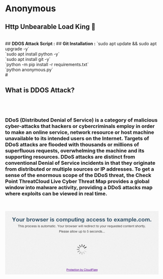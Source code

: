# <b>Anonymous</b> 
<h2>Http Unbearable Load King 👑</h2><br>
## <b>DDOS Attack Script :</b>
## <b>Git Installation :</b>
`sudo apt update && sudo apt upgrade -y`<br>
`sudo apt install python -y`<br>
`sudo apt install git -y`<br> 
`python -m pip install -r requirements.txt`<br>
`python anonymous.py`<br>
#
<h2> <strong>What is DDOS Attack?</strong> </h2><br></br>
<h3> DDoS (Distributed Denial of Service) is a category of malicious cyber-attacks that hackers or cybercriminals employ in order to make an online service, network resource or host machine unavailable to its intended users on the Internet. Targets of DDoS attacks are flooded with thousands or millions of superfluous requests, overwhelming the machine and its supporting resources. DDoS attacks are distinct from conventional Denial of Service incidents in that they originate from distributed or multiple sources or IP addresses. To get a sense of the enormous scope of the DDoS threat, the Check Point ThreatCloud Live Cyber Threat Map provides a global window into malware activity, providing a DDoS attacks map where exploits can be viewed in real time.</h3><br>

![Alt text](assets/ddos.png)<br></br>



